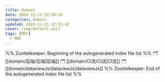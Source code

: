```yaml
---
title: domain
date: 2024-12-13 22:58:24
categories: domain
updated: 2024-12-21 22:53:42
cover: /img/default.avif
tags: [MOC]
  - MOC
---
```

%% Zoottelkeeper: Beginning of the autogenerated index file list  %%
🗂️ [[domain/后端/后端|后端]]
🗂️ [[domain/CI流/CI流|CI流]]
🗂️ [[domain/dataviewJs/dataviewJs|dataviewJs]]
%% Zoottelkeeper: End of the autogenerated index file list  %%
